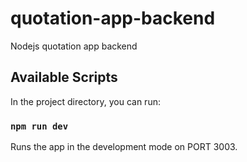 # quotation-app-backend
Nodejs quotation app backend

## Available Scripts

In the project directory, you can run:

### `npm run dev`

Runs the app in the development mode on PORT 3003.

